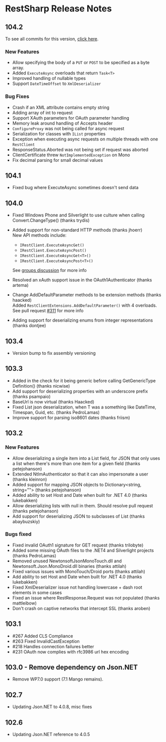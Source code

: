 # RestSharp Release Notes

## 104.2

To see all commits for this version, [click here](https://github.com/RestSharp/RestSharp/compare/104.1...104.2).

### New Features

* Allow specifying the body of a `PUT` or `POST` to be specified as a byte array.
* Added `ExecuteAsync` overloads that return `Task<T>`
* Improved handling of nullable types
* Support `DateTimeOffset` to `XmlDeserializer`

### Bug Fixes

* Crash if an XML attribute contains empty string
* Adding array of int to request
* Support XAuth parameters for OAuth parameter handling
* Memory leak around handling of Accepts header
* `ConfigureProxy` was not being called for async request
* Serialization for classes with `IList` properties
* Exception when executing async requests on multiple threads with one `RestClient`
* ResponseStatus.Aborted was not being set if request was aborted
* ClientCertificate threw `NotImplementedException` on Mono
* Fix decimal parsing for small decimal values

## 104.1

* Fixed bug where ExecuteAsync sometimes doesn't send data

## 104.0

* Fixed Windows Phone and Silverlight to use culture when calling Convert.ChangeType() (thanks trydis)
* Added support for non-standard HTTP methods (thanks jhoerr)  
  New API methods include:
  * `IRestClient.ExecuteAsyncGet()`
  * `IRestClient.ExecuteAsyncPost()`
  * `IRestClient.ExecuteAsyncGet<T>()`
  * `IRestClient.ExecuteAsyncPost<T>()`
  
  See [groups discussion](https://groups.google.com/forum/?fromgroups=#!topic/restsharp/FCLGE5By7AU) for more info

* Resolved an xAuth support issue in the OAuth1Authenticator (thanks artema)
* Change AddDefaultParameter methods to be extension methods (thanks haacked)  
  Added `RestClientExtensions.AddDefaultParameter()` with 4 overloads. See pull request [#311](https://github.com/restsharp/RestSharp/pull/311) for more info

* Adding support for deserializing enums from integer representations (thanks dontjee)

## 103.4

* Version bump to fix assembly versioning

## 103.3

* Added in the check for it being generic before calling GetGenericType Definition() (thanks nicwise)
* Add support for deserializing properties with an underscore prefix (thanks psampaio)
* BaseUrl is now virtual (thanks Haacked)
* Fixed List<T> json deserialization, when T was a something like DateTime, Timespan, Guid, etc. (thanks PedroLamas)
* Improve support for parsing iso8601 dates (thanks friism)

## 103.2

### New Features

* Allow deserializing a single item into a List<T> field, for JSON that only uses a list when there's more than one item for a given field (thanks petejohanson)
* Extended NtlmAuthenticator so that it can also impersonate a user (thanks kleinron)
* Added support for mapping JSON objects to Dictionary<string, string=""> (thanks petejohanson)
* Added ability to set Host and Date when built for .NET 4.0 (thanks lukebakken)
* Allow deserializing lists with null in them. Should resolve pull request (thanks petejohanson)
* Add support for deserializing JSON to subclasses of List<T> (thanks abaybuzskiy)

### Bugs fixed
* Fixed invalid OAuth1 signature for GET request (thanks trilobyte)
* Added some missing OAuth files to the .NET4 and Silverlight projects (thanks PedroLamas)
* Removed unused NewtonsoftJsonMonoTouch.dll and Newtonsoft.Json.MonoDroid.dll binaries (thanks attilah)
* Fixed various issues with MonoTouch/Droid ports (thanks attilah)
* Add ability to set Host and Date when built for .NET 4.0 (thanks lukebakken)
* Fixed XmlDeserializer issue not handling lowercase + dash root elements in some cases
* Fixed an issue where RestResponse.Request was not populated (thanks mattleibow)
* Don't crash on captive networks that intercept SSL (thanks aroben)

## 103.1

* #267 Added CLS Compliance
* #263 Fixed InvalidCastException 
* #218 Handles connection failures better
* #231 OAuth now complies with rfc3986 url hex encoding

## 103.0 - Remove dependency on Json.NET

* Remove WP7.0 support (7.1 Mango remains).

## 102.7

* Updating Json.NET to 4.0.8, misc fixes

## 102.6 

* Updating Json.NET reference to 4.0.5